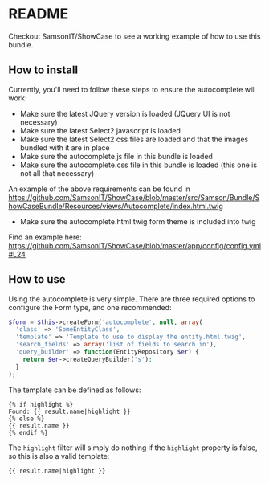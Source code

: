 README
======

Checkout SamsonIT/ShowCase to see a working example of how to use this bundle.

How to install
--------------

Currently, you'll need to follow these steps to ensure the autocomplete will
work:

 * Make sure the latest JQuery version is loaded (JQuery UI is not necessary)
 * Make sure the latest Select2 javascript is loaded
 * Make sure the latest Select2 css files are loaded and that the images bundled
   with it are in place
 * Make sure the autocomplete.js file in this bundle is loaded
 * Make sure the autocomplete.css file in this bundle is loaded (this one is
   not all that necessary)

An example of the above requirements can be found in https://github.com/SamsonIT/ShowCase/blob/master/src/Samson/Bundle/ShowCaseBundle/Resources/views/Autocomplete/index.html.twig

 * Make sure the autocomplete.html.twig form theme is included into twig

Find an example here: https://github.com/SamsonIT/ShowCase/blob/master/app/config/config.yml#L24

How to use
----------

Using the autocomplete is very simple. There are three required options to
configure the Form type, and one recommended:

```php
$form = $this->createForm('autocomplete', null, array(
  'class' => 'SomeEntityClass',
  'template' => 'Template to use to display the entity.html.twig',
  'search_fields' => array('list of fields to search in'),
  'query_builder' => function(EntityRepository $er) {
    return $er->createQueryBuilder('s');
  }
);
```

The template can be defined as follows:

```twig
{% if highlight %}
Found: {{ result.name|highlight }}
{% else %}
{{ result.name }}
{% endif %}
```

The ```highlight``` filter will simply do nothing if the ```highlight```
property is false, so this is also a valid template:

```twig
{{ result.name|highlight }}
```

